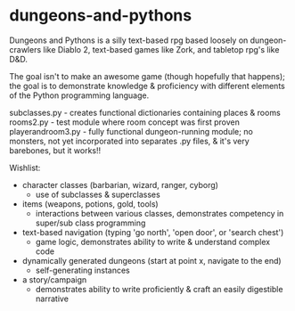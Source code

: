 # dungeons-and-pythons

Dungeons and Pythons is a silly text-based rpg based loosely on dungeon-crawlers like Diablo 2, text-based games like Zork, and tabletop rpg's like D&D.

The goal isn't to make an awesome game (though hopefully that happens); the goal is to demonstrate knowledge & proficiency with different elements of the Python programming language.

subclasses.py - creates functional dictionaries containing places & rooms
rooms2.py - test module where room concept was first proven
playerandroom3.py - fully functional dungeon-running module; no monsters, not yet incorporated into separates .py files, & it's very barebones, but it works!!

Wishlist:
* character classes (barbarian, wizard, ranger, cyborg)
  * use of subclasses & superclasses
* items (weapons, potions, gold, tools)
  * interactions between various classes, demonstrates competency in super/sub class programming
* text-based navigation (typing 'go north', 'open door', or 'search chest')
  * game logic, demonstrates ability to write & understand complex code
* dynamically generated dungeons (start at point x, navigate to the end)
  * self-generating instances
* a story/campaign
  * demonstrates ability to write proficiently & craft an easily digestible narrative
